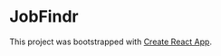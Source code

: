 # JobFindr

This project was bootstrapped with [Create React App](https://github.com/facebook/create-react-app).
